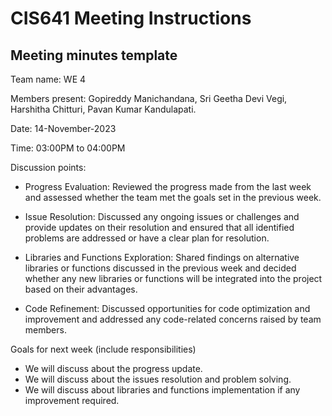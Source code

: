 # CIS641 Meeting Instructions

## Meeting minutes template

Team name: WE 4

Members present: Gopireddy Manichandana, Sri Geetha Devi Vegi, Harshitha Chitturi, Pavan Kumar Kandulapati.

Date: 14-November-2023

Time: 03:00PM to 04:00PM

Discussion points: 

* Progress Evaluation:
Reviewed the progress made from the last week and assessed whether the team met the goals set in the previous week.

* Issue Resolution:
Discussed any ongoing issues or challenges and provide updates on their resolution and ensured that all identified problems are addressed or have a clear plan for resolution.

* Libraries and Functions Exploration: 
Shared findings on alternative libraries or functions discussed in the previous week and decided whether any new libraries or functions will be integrated into the project based on their advantages.

* Code Refinement:
Discussed opportunities for code optimization and improvement and addressed any code-related concerns raised by team members.

Goals for next week (include responsibilities)

* We will discuss about the progress update.
* We will discuss about the issues resolution and problem solving.
* We will discuss about libraries and functions implementation if any improvement required.
